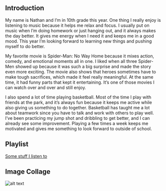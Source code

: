 ## Introduction
My name is Nathan and I’m in 10th grade this year. One thing I really enjoy is listening to music because it helps me relax and focus. I usually put on music when I’m doing homework or just hanging out, and it always makes the day better. It gives me energy when I need it and keeps me in a good mood. This year I’m looking forward to learning new things and pushing myself to do better.

My favorite movie is Spider-Man: No Way Home because it mixes action, comedy, and emotional moments all in one. I liked when all three Spider-Men showed up because it was such a big surprise and made the story even more exciting. The movie also shows that heroes sometimes have to make tough sacrifices, which made it feel really meaningful. At the same time, it had funny parts that kept it entertaining. It’s one of those movies I can watch over and over and still enjoy.

I also spend a lot of time playing basketball. Most of the time I play with friends at the park, and it’s always fun because it keeps me active while also giving us something to do together. Basketball has taught me a lot about teamwork since you have to talk and work with others to play well. I’ve been practicing my jump shot and dribbling to get better, and I can already see some improvement. Playing a few times a week keeps me motivated and gives me something to look forward to outside of school.

## Playlist
[Some stuff I listen to](https://open.spotify.com/playlist/7KgVSSeu41MImkB5npjBuM?si=VFSjrW8oSTSUffSDYFtxgg&pi=2UW-t4bFREaXr)

## Image Collage
![alt text](image.png)
